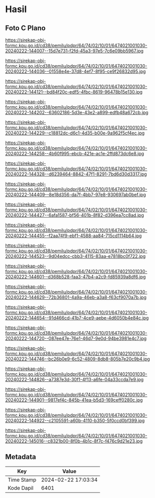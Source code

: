 # Hasil

## Foto C Plano

https://sirekap-obj-formc.kpu.go.id/cd38/pemilu/pdpr/64/74/02/10/01/6474021001030-20240222-144007--15d7e731-f2fd-45a3-97e5-7c6e09bb5967.jpg

https://sirekap-obj-formc.kpu.go.id/cd38/pemilu/pdpr/64/74/02/10/01/6474021001030-20240222-144036--01558e4e-37d8-4ef7-8f95-ce9f26832d95.jpg

https://sirekap-obj-formc.kpu.go.id/cd38/pemilu/pdpr/64/74/02/10/01/6474021001030-20240222-144121--bd84f20c-edf5-4fbc-8619-96478b15e130.jpg

https://sirekap-obj-formc.kpu.go.id/cd38/pemilu/pdpr/64/74/02/10/01/6474021001030-20240222-144202--63602186-5d3e-43e2-a899-edfb48a672cb.jpg

https://sirekap-obj-formc.kpu.go.id/cd38/pemilu/pdpr/64/74/02/10/01/6474021001030-20240222-144229--c18812dc-d6c1-4d35-b00e-9a962f5cf4ec.jpg

https://sirekap-obj-formc.kpu.go.id/cd38/pemilu/pdpr/64/74/02/10/01/6474021001030-20240222-144258--4b60f995-ebcb-421e-ac1e-2ffd873dc6e8.jpg

https://sirekap-obj-formc.kpu.go.id/cd38/pemilu/pdpr/64/74/02/10/01/6474021001030-20240222-144328--d6239464-8842-47f1-8291-7bd6d30d3317.jpg

https://sirekap-obj-formc.kpu.go.id/cd38/pemilu/pdpr/64/74/02/10/01/6474021001030-20240222-144409--8e18d356-da7f-4bb7-97e8-930697ab0bef.jpg

https://sirekap-obj-formc.kpu.go.id/cd38/pemilu/pdpr/64/74/02/10/01/6474021001030-20240222-144427--6afa1587-bf56-401b-8f82-d396ea7cc8ad.jpg

https://sirekap-obj-formc.kpu.go.id/cd38/pemilu/pdpr/64/74/02/10/01/6474021001030-20240222-144455--f2aa74f9-ebf1-4588-aa84-715cd1114b64.jpg

https://sirekap-obj-formc.kpu.go.id/cd38/pemilu/pdpr/64/74/02/10/01/6474021001030-20240222-144523--9d04edcc-cbb3-4115-83aa-e7818bc0f722.jpg

https://sirekap-obj-formc.kpu.go.id/cd38/pemilu/pdpr/64/74/02/10/01/6474021001030-20240222-144601--d368b528-faa3-47b4-a2c9-fd85939a8df6.jpg

https://sirekap-obj-formc.kpu.go.id/cd38/pemilu/pdpr/64/74/02/10/01/6474021001030-20240222-144629--72b36801-4a9a-46eb-a3a8-f63cf9070a7b.jpg

https://sirekap-obj-formc.kpu.go.id/cd38/pemilu/pdpr/64/74/02/10/01/6474021001030-20240222-144654--91d466cd-41b7-4ce9-aebe-4d6050b4e84c.jpg

https://sirekap-obj-formc.kpu.go.id/cd38/pemilu/pdpr/64/74/02/10/01/6474021001030-20240222-144720--087ee47e-76e1-46d7-9e0d-94be3981e4c7.jpg

https://sirekap-obj-formc.kpu.go.id/cd38/pemilu/pdpr/64/74/02/10/01/6474021001030-20240222-144746--bc26b0e9-6c52-4809-8db8-805b7e20c9b4.jpg

https://sirekap-obj-formc.kpu.go.id/cd38/pemilu/pdpr/64/74/02/10/01/6474021001030-20240222-144826--a7387e3d-30f1-4f13-a6fe-04a33ccda7e9.jpg

https://sirekap-obj-formc.kpu.go.id/cd38/pemilu/pdpr/64/74/02/10/01/6474021001030-20240222-144901--9817ef4c-845b-41ea-b5d3-169ceff0280c.jpg

https://sirekap-obj-formc.kpu.go.id/cd38/pemilu/pdpr/64/74/02/10/01/6474021001030-20240222-144922--c2105591-a60b-4110-b350-5f0ccd0bf399.jpg

https://sirekap-obj-formc.kpu.go.id/cd38/pemilu/pdpr/64/74/02/10/01/6474021001030-20240222-145016--c8321b00-8f0b-4b1c-8f7c-f476c9d21e23.jpg


## Metadata

| Key        | Value               |
| ---------- | ------------------- |
| Time Stamp | 2024-02-22 17:03:34 |
| Kode Dapil | 6401                |



